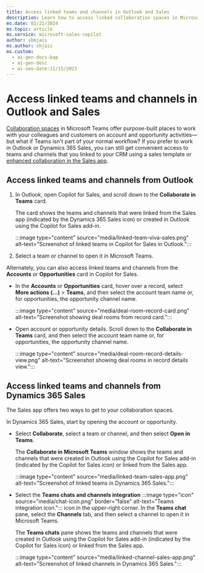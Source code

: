 ```yaml
---
title: Access linked teams and channels in Outlook and Sales
description: Learn how to access linked collaboration spaces in Microsoft Teams from Outlook and Dynamics 365 Sales.
ms.date: 02/21/2024
ms.topic: article
ms.service: microsoft-sales-copilot
author: sbmjais
ms.author: shjais
ms.custom:
  - ai-gen-docs-bap
  - ai-gen-desc
  - ai-seo-date:11/15/2023
---
```


# Access linked teams and channels in Outlook and Sales

[Collaboration spaces](./collaboration-space.md) in Microsoft Teams offer purpose-built places to work with your colleagues and customers on account and opportunity activities&mdash;but what if Teams isn't part of your normal workflow? If you prefer to work in Outlook or Dynamics 365 Sales, you can still get convenient access to teams and channels that you linked to your CRM using a sales template or [enhanced collaboration in the Sales app](/dynamics365/sales/teams-integration/teams-collaboration-enhanced-experience).

## Access linked teams and channels from Outlook

1. In Outlook, open Copilot for Sales, and scroll down to the **Collaborate in Teams** card.

    The card shows the teams and channels that were linked from the Sales app (indicated by the Dynamics 365 Sales icon) or created in Outlook using the Copilot for Sales add-in.

    :::image type="content" source="media/linked-team-viva-sales.png" alt-text="Screenshot of linked teams in Copilot for Sales in Outlook.":::

1. Select a team or channel to open it in Microsoft Teams.

Alternately, you can also access linked teams and channels from the **Accounts** or **Opportunities** card in Copilot for Sales.

  - In the **Accounts** or **Opportunities** card, hover over a record, select **More actions (...)** > **Teams**, and then select the account team name or, for opportunities, the opportunity channel name.

    :::image type="content" source="media/deal-room-record-card.png" alt-text="Screenshot showing deal rooms from record card.":::
    
  - Open account or opportunity details. Scroll down to the **Collaborate in Teams** card, and then select the account team name or, for opportunities, the opportunity channel name.

    :::image type="content" source="media/deal-room-record-details-view.png" alt-text="Screenshot showing deal rooms in record details view.":::

## Access linked teams and channels from Dynamics 365 Sales

The Sales app offers two ways to get to your collaboration spaces.

In Dynamics 365 Sales, start by opening the account or opportunity.

- Select **Collaborate**, select a team or channel, and then select **Open in Teams**.

    The **Collaborate in Microsoft Teams** window shows the teams and channels that were created in Outlook using the Copilot for Sales add-in (indicated by the Copilot for Sales icon) or linked from the Sales app.

    :::image type="content" source="media/linked-team-sales-app.png" alt-text="Screenshot of linked teams in Dynamics 365 Sales.":::

- Select the **Teams chats and channels integration** :::image type="icon" source="media/chat-icon.png" border="false" alt-text="Teams integration icon."::: icon in the upper-right corner. In the **Teams chat** pane, select the **Channels** tab, and then select a channel to open it in Microsoft Teams.

    The **Teams chats** pane shows the teams and channels that were created in Outlook using the Copilot for Sales add-in (indicated by the Copilot for Sales icon) or linked from the Sales app.

    :::image type="content" source="media/linked-channel-sales-app.png" alt-text="Screenshot of linked channels in Dynamics 365 Sales.":::
